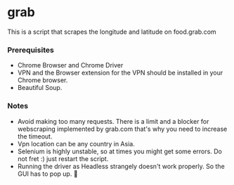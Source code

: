 # grab
This is a script that scrapes the longitude and latitude on food.grab.com

### Prerequisites
- Chrome Browser and Chrome Driver
- VPN and the Browser extension for the VPN should be installed in your Chrome browser. 
- Beautiful Soup.

### Notes
- Avoid making too many requests. There is a limit and a blocker for webscraping implemented by grab.com that's why you need to increase the timeout.
- Vpn location can be any country in Asia. 
- Selenium is highly unstable, so at times you might get some errors. Do not fret :) just restart the script. 
- Running the driver as Headless strangely doesn't work properly. So the GUI has to pop up. 👀
